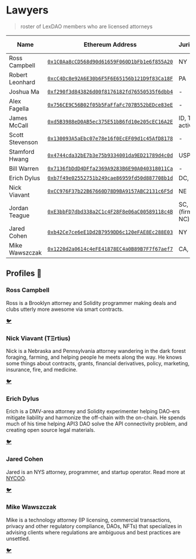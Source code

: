# Lawyers
> roster of LexDAO members who are licensed attorneys

Name | Ethereum Address | Jurisdiction | Practice Type
------------ | ------------- | ------------- | ------------- |
Ross Campbell | [`0x1C0Aa8cCD568d90d61659F060D1bFb1e6f855A20`](https://etherscan.io/address/0x1c0aa8ccd568d90d61659f060d1bfb1e6f855a20) | NY | Solo |
Robert Leonhard | [`0xcC4Dc8e92A6E30b6F5F6E65156b121D9f83Ca18F`](https://etherscan.io/address/0xcc4dc8e92a6e30b6f5f6e65156b121d9f83ca18f) | PA | Solo |
Joshua Ma | [`0xf290f3d843826d00f8176182fd76550535f6dbb4`](https://etherscan.io/address/0xf290f3d843826d00f8176182fd76550535f6dbb4) | - | - |
Alex Fagella | [`0x756CE9C56B02f05b5FaFfaFc707B552bEDce83eE`](https://etherscan.io/address/0x756ce9c56b02f05b5faffafc707b552bedce83ee) | - | - |
James McCall | [`0xd5B3988eD0AB5ec375E51bB6fd10e205cEC16A2E`](https://etherscan.io/address/0xd5B3988eD0AB5ec375E51bB6fd10e205cEC16A2E) | ID, TX (not active)| Solo |
Scott Stevenson | [`0x130093A5aEbc07e78e16f0EcEF09d1c45AfD8178`](https://etherscan.io/address/0x130093A5aEbc07e78e16f0EcEF09d1c45AfD8178) | - | - |
Stamford Hwang | [`0x4744cda32bE7b3e75b9334001da9ED21789d4c0d`](https://etherscan.io/address/0x4744cda32bE7b3e75b9334001da9ED21789d4c0d) | USPTO | Solo |
Bill Warren | [`0x7136fbDdD4DFfa2369A9283B6E90A040318011Ca`](https://etherscan.io/address/0x7136fbDdD4DFfa2369A9283B6E90A040318011Ca) | - | - |
Erich Dylus | [`0xb7f49e02552751b249cae86959fd50d887708b1d`](https://etherscan.io/address/0xb7f49e02552751b249cae86959fd50d887708b1d) | DC, MD | Solo |
Nick Viavant | [`0xCC976F37b22B67660D78D9BA9157ABC2131c6F5d`](https://etherscan.io/address/0xCC976F37b22B67660D78D9BA9157ABC2131c6F5d) | NE | - |
Jordan Teague | [`0xE3bbFD7dbd338a2C1c4F28F8e06aC00589118c4B`](https://etherscan.io/address/0xe3bbfd7dbd338a2c1c4f28f8e06ac00589118c4b) | SC, AL (firm: CA, NC) | Firm |
Jared Cohen | [`0xb42Ce7ce6eE1Dd2B7959DD6c120eFAE8Ec288E03`](https://etherscan.io/address/0xb42Ce7ce6eE1Dd2B7959DD6c120eFAE8Ec288E03) | NY | Solo |
Mike Wawszczak | [`0x1220d2a0614c4eFE41878EC4a0B89B7F7f67aef7`](https://etherscan.io/address/0x1220d2a0614c4efe41878ec4a0b89b7f7f67aef7) | CA, IL | Solo

## Profiles 👤

### Ross Campbell 

Ross is a Brooklyn attorney and Solidity programmer making deals and clubs utterly more awesome via smart contracts.

[🐦](https://twitter.com/r_ross_campbell) 

### Nick Viavant (TΞrtius)

Nick is a Nebraska and Pennsylvania attorney wandering in the dark forest foraging, farming, and helping people he meets along the way. He knows some things about contracts, grants, financial derivatives, policy, marketing, insurance, fire, and medicine.

[🐦](https://twitter.com/trtius) 

### Erich Dylus 

Erich is a DMV-area attorney and Solidity experimenter helping DAO-ers mitigate liability and harmonize the off-chain with the on-chain. He spends much of his time helping API3 DAO solve the API connectivity problem, and creating open source legal materials.

[🐦](https://twitter.com/erichdylus) 

### Jared Cohen

Jared is an NYS attorney, programmer, and startup operator. Read more at [NYCOO](https://nycoo.org/).

[🐦](https://twitter.com/jaredcohe)

### Mike Wawszczak

Mike is a technology attorney (IP licensing, commercial transactions, privacy and other regulatory compliance, DAOs, NFTs) that specializes in advising clients where regulations are ambiguous and best practices are unsettled. 

[🐦](https://twitter.com/mikewavsz)
